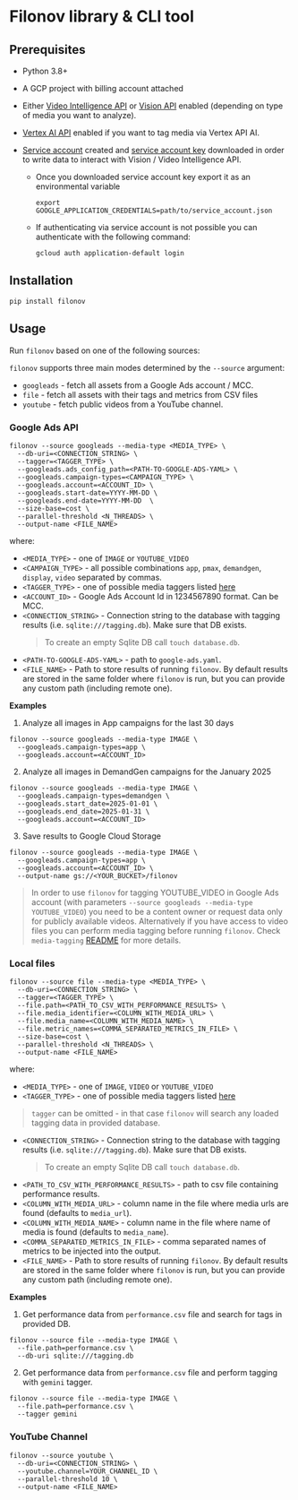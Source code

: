# Filonov library & CLI tool

## Prerequisites

- Python 3.8+
- A GCP project with billing account attached
- Either [Video Intelligence API](https://console.cloud.google.com/apis/library/videointelligence.googleapis.com) or [Vision API](https://console.cloud.google.com/apis/library/vision.googleapis.com) enabled (depending on type of media you want to analyze).
- [Vertex AI API](https://pantheon.corp.google.com/apis/library/aiplatform.googleapis.com) enabled if you want to tag media via Vertex API AI.
- [Service account](https://cloud.google.com/iam/docs/creating-managing-service-accounts#creating) created and [service account key](https://cloud.google.com/iam/docs/creating-managing-service-account-keys#creating) downloaded in order to write data to interact with Vision / Video Intelligence API.

  - Once you downloaded service account key export it as an environmental variable

    ```
    export GOOGLE_APPLICATION_CREDENTIALS=path/to/service_account.json
    ```

  - If authenticating via service account is not possible you can authenticate with the following command:
    ```
    gcloud auth application-default login
    ```

## Installation

```
pip install filonov
```

## Usage

Run `filonov` based on one of the following sources:

`filonov` supports three main modes determined by the `--source` argument:

* `googleads` - fetch all assets from a Google Ads account / MCC.
* `file` - fetch all assets with their tags and metrics from CSV files
* `youtube` - fetch public videos from a YouTube channel.


### Google Ads API
```
filonov --source googleads --media-type <MEDIA_TYPE> \
  --db-uri=<CONNECTION_STRING> \
  --tagger=<TAGGER_TYPE> \
  --googleads.ads_config_path=<PATH-TO-GOOGLE-ADS-YAML> \
  --googleads.campaign-types=<CAMPAIGN_TYPE> \
  --googleads.account=<ACCOUNT_ID> \
  --googleads.start-date=YYYY-MM-DD \
  --googleads.end-date=YYYY-MM-DD  \
  --size-base=cost \
  --parallel-threshold <N_THREADS> \
  --output-name <FILE_NAME>
```
where:

- `<MEDIA_TYPE>` - one of `IMAGE` or `YOUTUBE_VIDEO`
- `<CAMPAIGN_TYPE>` - all possible combinations `app`, `pmax`, `demandgen`, `display`, `video` separated by commas.
- `<TAGGER_TYPE>` - one of possible media taggers listed [here](../media_tagging/README.md')
- `<ACCOUNT_ID>` - Google Ads Account Id in 1234567890 format. Can be MCC.
- `<CONNECTION_STRING>` - Connection string to the database with tagging results
  (i.e. `sqlite:///tagging.db`). Make sure that DB exists.
  > To create an empty Sqlite DB call `touch database.db`.
- `<PATH-TO-GOOGLE-ADS-YAML>` - path to `google-ads.yaml`.
- `<FILE_NAME>` - Path to store results of running `filonov`. By default results are stored in the same folder where `filonov` is run, but you can provide any custom path (including remote one).

**Examples**

1. Analyze all images in App campaigns for the last 30 days

```
filonov --source googleads --media-type IMAGE \
  --googleads.campaign-types=app \
  --googleads.account=<ACCOUNT_ID>
```

2. Analyze all images in DemandGen campaigns for the January 2025

```
filonov --source googleads --media-type IMAGE \
  --googleads.campaign-types=demandgen \
  --googleads.start_date=2025-01-01 \
  --googleads.end_date=2025-01-31 \
  --googleads.account=<ACCOUNT_ID>
```

3. Save results to Google Cloud Storage

```
filonov --source googleads --media-type IMAGE \
  --googleads.campaign-types=app \
  --googleads.account=<ACCOUNT_ID> \
  --output-name gs://<YOUR_BUCKET>/filonov
```

> In order to use `filonov` for tagging YOUTUBE_VIDEO in Google Ads account
> (with parameters `--source googleads --media-type YOUTUBE_VIDEO`)
> you need to be a content owner or
> request data only for publicly available videos.
> Alternatively if you have access to video files you can perform media tagging before
> running `filonov`. Check `media-tagging` [README](../media_tagging/README.md#installation)
> for more details.


### Local files

```
filonov --source file --media-type <MEDIA_TYPE> \
  --db-uri=<CONNECTION_STRING> \
  --tagger=<TAGGER_TYPE> \
  --file.path=<PATH_TO_CSV_WITH_PERFORMANCE_RESULTS> \
  --file.media_identifier=<COLUMN_WITH_MEDIA_URL> \
  --file.media_name=<COLUMN_WITH_MEDIA_NAME> \
  --file.metric_names=<COMMA_SEPARATED_METRICS_IN_FILE> \
  --size-base=cost \
  --parallel-threshold <N_THREADS> \
  --output-name <FILE_NAME>
```
where:

- `<MEDIA_TYPE>` - one of `IMAGE`, `VIDEO` or `YOUTUBE_VIDEO`
- `<TAGGER_TYPE>` - one of possible media taggers listed [here](../media_tagging/README.md')
> `tagger` can be omitted - in that case `filonov` will search any loaded tagging data in provided database.
- `<CONNECTION_STRING>` - Connection string to the database with tagging results
  (i.e. `sqlite:///tagging.db`). Make sure that DB exists.
  > To create an empty Sqlite DB call `touch database.db`.
- `<PATH_TO_CSV_WITH_PERFORMANCE_RESULTS>` - path to csv file containing performance results.
- `<COLUMN_WITH_MEDIA_URL>` - column name in the file where media urls are found (defaults to `media_url`).
- `<COLUMN_WITH_MEDIA_NAME>` - column name in the file where name of media is found (defaults to `media_name`).
- `<COMMA_SEPARATED_METRICS_IN_FILE>` - comma separated names of metrics to be injected into the output.
- `<FILE_NAME>` - Path to store results of running `filonov`. By default results are stored in the same folder where `filonov` is run, but you can provide any custom path (including remote one).

**Examples**

1. Get performance data from `performance.csv` file and search for tags in provided DB.

```
filonov --source file --media-type IMAGE \
  --file.path=performance.csv \
  --db-uri sqlite:///tagging.db
```

2. Get performance data from `performance.csv` file and perform tagging with `gemini` tagger.

```
filonov --source file --media-type IMAGE \
  --file.path=performance.csv \
  --tagger gemini
```

### YouTube Channel

```
filonov --source youtube \
  --db-uri=<CONNECTION_STRING> \
  --youtube.channel=YOUR_CHANNEL_ID \
  --parallel-threshold 10 \
  --output-name <FILE_NAME>
```
